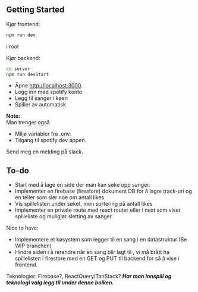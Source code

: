 ## Getting Started

Kjør frontend:

```bash
npm run dev
```
i root

Kjør backend:

```bash
cd server
npm run devStart
```

- Åpne [http://localhost:3000](http://localhost:3000).
- Logg inn med spotify konto
- Legg til sanger i køen
- Spiller av automatisk

**Note:**
<br/>
Man trenger også
- Miljø variabler fra .env.
- Tilgang til spotify dev appen.

Send meg en melding på slack.

## To-do

- Start med å lage en side der man kan søke opp sanger. 
- Implementer en firebase (firestore) dokument DB for å lagre track-uri og en teller som sier noe om antall likes
- Vis spillelisten under søket, men sortering på antall likes
- Implementer en private route med react router eller i next som viser spilleliste og muligjør sletting av sanger. 

Nice to have: 
- Implementere et køsystem som legger til en sang i en datastruktur (Se WIP branchen)
- Hindre siden i å rerendre når en sang blir lagt til , vi må brått ha spillelisten i firestore med en GET og PUT til backend for så å vise i frontend. 

Teknologier: Firebase?, ReactQuery/TanStack? 
***Har man innspill og teknologi valg legg til under denne bolken.***

